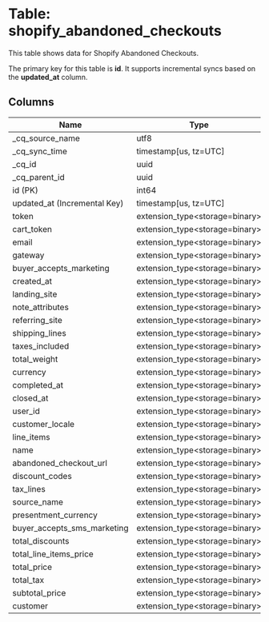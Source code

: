 # Table: shopify_abandoned_checkouts

This table shows data for Shopify Abandoned Checkouts.

The primary key for this table is **id**.
It supports incremental syncs based on the **updated_at** column.

## Columns

| Name          | Type          |
| ------------- | ------------- |
|_cq_source_name|utf8|
|_cq_sync_time|timestamp[us, tz=UTC]|
|_cq_id|uuid|
|_cq_parent_id|uuid|
|id (PK)|int64|
|updated_at (Incremental Key)|timestamp[us, tz=UTC]|
|token|extension_type<storage=binary>|
|cart_token|extension_type<storage=binary>|
|email|extension_type<storage=binary>|
|gateway|extension_type<storage=binary>|
|buyer_accepts_marketing|extension_type<storage=binary>|
|created_at|extension_type<storage=binary>|
|landing_site|extension_type<storage=binary>|
|note_attributes|extension_type<storage=binary>|
|referring_site|extension_type<storage=binary>|
|shipping_lines|extension_type<storage=binary>|
|taxes_included|extension_type<storage=binary>|
|total_weight|extension_type<storage=binary>|
|currency|extension_type<storage=binary>|
|completed_at|extension_type<storage=binary>|
|closed_at|extension_type<storage=binary>|
|user_id|extension_type<storage=binary>|
|customer_locale|extension_type<storage=binary>|
|line_items|extension_type<storage=binary>|
|name|extension_type<storage=binary>|
|abandoned_checkout_url|extension_type<storage=binary>|
|discount_codes|extension_type<storage=binary>|
|tax_lines|extension_type<storage=binary>|
|source_name|extension_type<storage=binary>|
|presentment_currency|extension_type<storage=binary>|
|buyer_accepts_sms_marketing|extension_type<storage=binary>|
|total_discounts|extension_type<storage=binary>|
|total_line_items_price|extension_type<storage=binary>|
|total_price|extension_type<storage=binary>|
|total_tax|extension_type<storage=binary>|
|subtotal_price|extension_type<storage=binary>|
|customer|extension_type<storage=binary>|